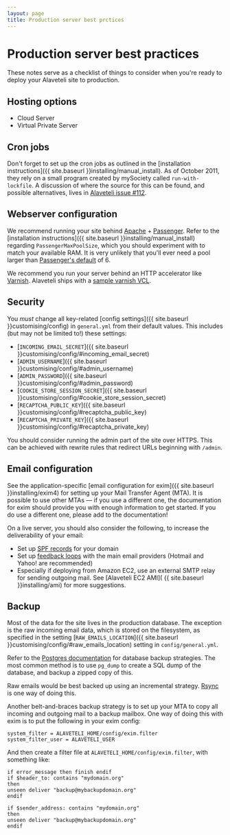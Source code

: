 ```yaml
---
layout: page
title: Production server best prctices
---
```


# Production server best practices

<p class="lead">
  These notes serve as a checklist of things to consider when you're ready
  to deploy your Alaveteli site to production.
</p>


## Hosting options

<!-- TODO identify what needs to be considered here -->
* Cloud Server
* Virtual Private Server

## Cron jobs

Don't forget to set up the cron jobs as outlined in the
[installation instructions]({{ site.baseurl }}installing/manual_install). 
As of October 2011, they rely on a small program created by mySociety called
`run-with-lockfile`. A discussion of where the source for this can be found,
and possible alternatives, lives in
[Alaveteli issue #112](https://github.com/mysociety/alaveteli/issues/112).

## Webserver configuration

We recommend running your site behind 
[Apache](https://httpd.apache.org) + 
[Passenger](https://www.phusionpassenger.com). Refer to the 
[installation instructions]({{ site.baseurl }}installing/manual_install)
regarding `PassengerMaxPoolSize`, which you should
experiment with to match your available RAM. It is very unlikely that you'll
ever need a pool larger than [Passenger's
default](http://www.modrails.com/documentation/Users%20guide%20Apache.html#_passengermaxpoolsize_lt_integer_gt) of 6.

We recommend you run your server behind an HTTP accelerator like 
[Varnish](https://www.varnish-cache.org).
Alaveteli ships with a 
[sample varnish VCL](https://github.com/mysociety/alaveteli/blob/master/config/varnish-alaveteli.vcl).

## Security

You _must_ change all key-related [config settings]({{ site.baseurl }}customising/config)
in `general.yml` from their default values. This includes (but may not be limited to!)
these settings:

* [`INCOMING_EMAIL_SECRET`]({{ site.baseurl }}customising/config/#incoming_email_secret)
* [`ADMIN_USERNAME`]({{ site.baseurl }}customising/config/#admin_username)
* [`ADMIN_PASSWORD`]({{ site.baseurl }}customising/config/#admin_password)
* [`COOKIE_STORE_SESSION_SECRET`]({{ site.baseurl }}customising/config/#cookie_store_session_secret)
* [`RECAPTCHA_PUBLIC_KEY`]({{ site.baseurl }}customising/config/#recaptcha_public_key)
* [`RECAPTCHA_PRIVATE_KEY`]({{ site.baseurl }}customising/config/#recaptcha_private_key)

You should consider running the admin part of the site over HTTPS. This can be
achieved with rewrite rules that redirect URLs beginning with `/admin`.

## Email configuration

See the application-specific 
[email configuration for exim]({{ site.baseurl }}installing/exim4) for
setting up your Mail Transfer Agent (MTA). It is possible to use other MTAs &mdash;
if you use a different one, the documentation for exim should provide you with 
enough information to get started. If you do use a different one, please add to the
documentation!

On a live server, you should also consider the following, to increase the
deliverability of your email:

* Set up [SPF records](http://www.openspf.org/) for your domain
* Set up <a
  href="http://en.wikipedia.org/wiki/Feedback_loop_(email)#Feedback_loop_links_f
  or_some_email_providers">feedback loops</a> with the main email providers
  (Hotmail and Yahoo! are recommended)
* Especially if deploying from Amazon EC2, use an external SMTP relay for
  sending outgoing mail. See [Alaveteli EC2 AMI]( {{ site.baseurl }}installing/ami)
  for more suggestions.

## Backup

Most of the data for the site lives in the production database. The exception
is the raw incoming email data, which is stored on the filesystem, as specified
in the setting 
[`RAW_EMAILS_LOCATION`]({{ site.baseurl }}customising/config/#raw_emails_location)
setting in `config/general.yml`.

Refer to the [Postgres
documentation](http://www.postgresql.org/docs/8.4/static/backup.html) for
database backup strategies. The most common method is to use `pg_dump` to
create a SQL dump of the database, and backup a zipped copy of this.

Raw emails would be best backed up using an incremental strategy.
[Rsync](http://rsync.samba.org/) is one way of doing this.

Another belt-and-braces backup strategy is to set up your MTA to copy all
incoming and outgoing mail to a backup mailbox. One way of doing this with exim
is to put the following in your exim config:

    system_filter = ALAVETELI_HOME/config/exim.filter
    system_filter_user = ALAVETELI_USER

And then create a filter file at `ALAVETELI_HOME/config/exim.filter`, with
something like:

    if error_message then finish endif
    if $header_to: contains "mydomain.org"
    then
    unseen deliver "backup@mybackupdomain.org"
    endif 

    if $sender_address: contains "mydomain.org"
    then
    unseen deliver "backup@mybackupdomain.org"
    endif

